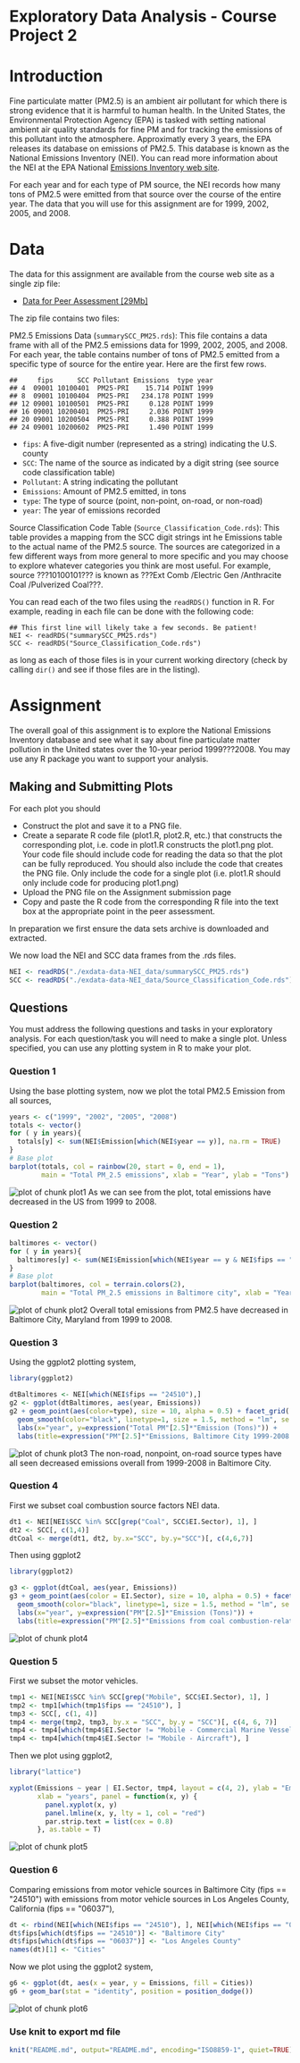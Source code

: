 Exploratory Data Analysis - Course Project 2
============================================

# Introduction

Fine particulate matter (PM2.5) is an ambient air pollutant for which there is strong evidence that it is harmful to human health. In the United States, the Environmental Protection Agency (EPA) is tasked with setting national ambient air quality standards for fine PM and for tracking the emissions of this pollutant into the atmosphere. Approximatly every 3 years, the EPA releases its database on emissions of PM2.5. This database is known as the National Emissions Inventory (NEI). You can read more information about the NEI at the EPA National [Emissions Inventory web site](http://www.epa.gov/ttn/chief/eiinformation.html).

For each year and for each type of PM source, the NEI records how many tons of PM2.5 were emitted from that source over the course of the entire year. The data that you will use for this assignment are for 1999, 2002, 2005, and 2008.

# Data

The data for this assignment are available from the course web site as a single zip file:

* [Data for Peer Assessment [29Mb]](https://d396qusza40orc.cloudfront.net/exdata%2Fdata%2FNEI_data.zip)

The zip file contains two files:

PM2.5 Emissions Data (`summarySCC_PM25.rds`): This file contains a data frame with all of the PM2.5 emissions data for 1999, 2002, 2005, and 2008. For each year, the table contains number of tons of PM2.5 emitted from a specific type of source for the entire year. Here are the first few rows.
````
##     fips      SCC Pollutant Emissions  type year
## 4  09001 10100401  PM25-PRI    15.714 POINT 1999
## 8  09001 10100404  PM25-PRI   234.178 POINT 1999
## 12 09001 10100501  PM25-PRI     0.128 POINT 1999
## 16 09001 10200401  PM25-PRI     2.036 POINT 1999
## 20 09001 10200504  PM25-PRI     0.388 POINT 1999
## 24 09001 10200602  PM25-PRI     1.490 POINT 1999
````

* `fips`: A five-digit number (represented as a string) indicating the U.S. county
* `SCC`: The name of the source as indicated by a digit string (see source code classification table)
* `Pollutant`: A string indicating the pollutant
* `Emissions`: Amount of PM2.5 emitted, in tons
* `type`: The type of source (point, non-point, on-road, or non-road)
* `year`: The year of emissions recorded

Source Classification Code Table (`Source_Classification_Code.rds`): This table provides a mapping from the SCC digit strings int he Emissions table to the actual name of the PM2.5 source. The sources are categorized in a few different ways from more general to more specific and you may choose to explore whatever categories you think are most useful. For example, source ???10100101??? is known as ???Ext Comb /Electric Gen /Anthracite Coal /Pulverized Coal???.

You can read each of the two files using the `readRDS()` function in R. For example, reading in each file can be done with the following code:

````
## This first line will likely take a few seconds. Be patient!
NEI <- readRDS("summarySCC_PM25.rds")
SCC <- readRDS("Source_Classification_Code.rds")
````

as long as each of those files is in your current working directory (check by calling `dir()` and see if those files are in the listing).

# Assignment

The overall goal of this assignment is to explore the National Emissions Inventory database and see what it say about fine particulate matter pollution in the United states over the 10-year period 1999???2008. You may use any R package you want to support your analysis.

## Making and Submitting Plots

For each plot you should

* Construct the plot and save it to a PNG file.
* Create a separate R code file (plot1.R, plot2.R, etc.) that constructs the corresponding plot, i.e. code in plot1.R constructs the plot1.png plot. Your code file should include code for reading the data so that the plot can be fully reproduced. You should also include the code that creates the PNG file. Only include the code for a single plot (i.e. plot1.R should only include code for producing plot1.png)
* Upload the PNG file on the Assignment submission page
* Copy and paste the R code from the corresponding R file into the text box at the appropriate point in the peer assessment.

In preparation we first ensure the data sets archive is downloaded and extracted.

We now load the NEI and SCC data frames from the .rds files.

```r
NEI <- readRDS("./exdata-data-NEI_data/summarySCC_PM25.rds")
SCC <- readRDS("./exdata-data-NEI_data/Source_Classification_Code.rds")
```

## Questions

You must address the following questions and tasks in your exploratory analysis. For each question/task you will need to make a single plot. Unless specified, you can use any plotting system in R to make your plot.

### Question 1

Using the base plotting system, now we plot the total PM2.5 Emission from all sources,


```r
years <- c("1999", "2002", "2005", "2008")
totals <- vector()
for ( y in years){
  totals[y] <- sum(NEI$Emission[which(NEI$year == y)], na.rm = TRUE)
}
# Base plot
barplot(totals, col = rainbow(20, start = 0, end = 1), 
        main = "Total PM_2.5 emissions", xlab = "Year", ylab = "Tons")
```

![plot of chunk plot1](plot1.png) 
As we can see from the plot, total emissions have decreased in the US from 1999 to 2008.

### Question 2

```r
baltimores <- vector()
for ( y in years){
  baltimores[y] <- sum(NEI$Emission[which(NEI$year == y & NEI$fips == "24510")], na.rm = TRUE)
}
# Base plot
barplot(baltimores, col = terrain.colors(2), 
        main = "Total PM_2.5 emissions in Baltimore city", xlab = "Year", ylab = "Tons")
```
![plot of chunk plot2](plot2.png) 
Overall total emissions from PM2.5 have decreased in Baltimore City, Maryland from 1999 to 2008.

### Question 3

Using the ggplot2 plotting system,


```r
library(ggplot2)

dtBaltimores <- NEI[which(NEI$fips == "24510"),]
g2 <- ggplot(dtBaltimores, aes(year, Emissions))
g2 + geom_point(aes(color=type), size = 10, alpha = 0.5) + facet_grid(. ~type) + 
  geom_smooth(color="black", linetype=1, size = 1.5, method = "lm", se = FALSE) + 
  labs(x="year", y=expression("Total PM"[2.5]*"Emission (Tons)")) + 
  labs(title=expression("PM"[2.5]*"Emissions, Baltimore City 1999-2008 by Source Type"))
```

![plot of chunk plot3](plot3.png) 
The non-road, nonpoint, on-road source types have all seen decreased emissions overall from 1999-2008 in Baltimore City.


### Question 4

First we subset coal combustion source factors NEI data.


```r
dt1 <- NEI[NEI$SCC %in% SCC[grep("Coal", SCC$EI.Sector), 1], ]
dt2 <- SCC[, c(1,4)]
dtCoal <- merge(dt1, dt2, by.x="SCC", by.y="SCC")[, c(4,6,7)]
```

Then using ggplot2

```r
library(ggplot2)

g3 <- ggplot(dtCoal, aes(year, Emissions))
g3 + geom_point(aes(color = EI.Sector), size = 10, alpha = 0.5) + facet_grid(. ~ EI.Sector) +
  geom_smooth(color="black", linetype=1, size = 1.5, method = "lm", se = FALSE) +
  labs(x="year", y=expression("PM"[2.5]*"Emission (Tons)")) + 
  labs(title=expression("PM"[2.5]*"Emissions from coal combustion-related sources changed"))
```

![plot of chunk plot4](plot4.png) 

### Question 5

First we subset the motor vehicles.


```r
tmp1 <- NEI[NEI$SCC %in% SCC[grep("Mobile", SCC$EI.Sector), 1], ]
tmp2 <- tmp1[which(tmp1$fips == "24510"), ]
tmp3 <- SCC[, c(1, 4)]
tmp4 <- merge(tmp2, tmp3, by.x = "SCC", by.y = "SCC")[, c(4, 6, 7)]
tmp4 <- tmp4[which(tmp4$EI.Sector != "Mobile - Commercial Marine Vessels"), ]
tmp4 <- tmp4[which(tmp4$EI.Sector != "Mobile - Aircraft"), ]
```
Then we plot using ggplot2,


```r
library("lattice")

xyplot(Emissions ~ year | EI.Sector, tmp4, layout = c(4, 2), ylab = "Emissions", 
       xlab = "years", panel = function(x, y) {
         panel.xyplot(x, y)
         panel.lmline(x, y, lty = 1, col = "red")
         par.strip.text = list(cex = 0.8)
       }, as.table = T)
```

![plot of chunk plot5](plot5.png) 

### Question 6

Comparing emissions from motor vehicle sources in Baltimore City (fips == "24510") with emissions from motor vehicle sources in Los Angeles County, California (fips == "06037"),


```r
dt <- rbind(NEI[which(NEI$fips == "24510"), ], NEI[which(NEI$fips == "06037"), ])
dt$fips[which(dt$fips == "24510")] <- "Baltimore City"
dt$fips[which(dt$fips == "06037")] <- "Los Angeles County"
names(dt)[1] <- "Cities"
```

Now we plot using the ggplot2 system,


```r
g6 <- ggplot(dt, aes(x = year, y = Emissions, fill = Cities))
g6 + geom_bar(stat = "identity", position = position_dodge())
```

![plot of chunk plot6](plot6.png)

### Use knit to export md file
```r
knit("README.md", output="README.md", encoding="ISO8859-1", quiet=TRUE)
```
